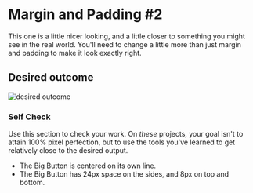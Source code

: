 # Margin and Padding #2

This one is a little nicer looking, and a little closer to something you might see in the real world. You'll need to change a little more than just margin and padding to make it look exactly right.

## Desired outcome
![desired outcome](./desired-outcome.png)

### Self Check
Use this section to check your work. On _these_ projects, your goal isn't to attain 100% pixel perfection, but to use the tools you've learned to get relatively close to the desired output.

<!-- - There is 8px between the edge of the card and its content (the blue sections). -->
<!-- - There is an 8px gap between each of the blue sections inside the card. -->
<!-- - The title of the card uses a 16px font. -->
<!-- - There are 8px between the title text and the edge of the title section. -->
<!-- - The content section has 16px space on the top and bottom, and 8px on either side. -->
<!-- - Everything inside the `.button-container` section is centered, and there is 8px padding. -->
- The Big Button is centered on its own line.
- The Big Button has 24px space on the sides, and 8px on top and bottom.

